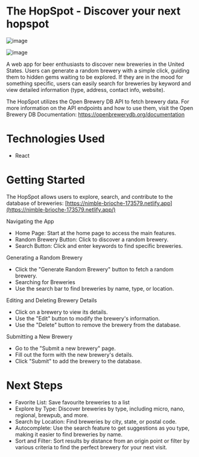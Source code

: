 # The HopSpot - Discover your next hopspot

![image](https://github.com/ftech-glitch/the-hopspot/assets/101855038/8f8038e0-0cb4-4aa1-a5bf-3c94331ce803)


![image](https://github.com/ftech-glitch/the-hopspot/assets/101855038/f3280cf9-82ef-4e42-b4e8-50f9f9ed5be1)

A web app for beer enthusiasts to discover new breweries in the United States. Users can generate a random brewery with a simple click, guiding them to hidden gems waiting to be explored. If they are in the mood for something specific, users can easily search for breweries by keyword and view detailed information (type, address, contact info, website).

The HopSpot utilizes the Open Brewery DB API to fetch brewery data. For more information on the API endpoints and how to use them, visit the Open Brewery DB Documentation: https://openbrewerydb.org/documentation

# Technologies Used
- React

# Getting Started
The HopSpot allows users to explore, search, and contribute to the database of breweries: 
[https://nimble-brioche-173579.netlify.app](https://nimble-brioche-173579.netlify.app/)

Navigating the App
- Home Page: Start at the home page to access the main features.
- Random Brewery Button: Click to discover a random brewery.
- Search Button: Click and enter keywords to find specific breweries.

Generating a Random Brewery
- Click the "Generate Random Brewery" button to fetch a random brewery.
- Searching for Breweries
- Use the search bar to find breweries by name, type, or location.

Editing and Deleting Brewery Details
- Click on a brewery to view its details.
- Use the "Edit" button to modify the brewery's information.
- Use the "Delete" button to remove the brewery from the database.

Submitting a New Brewery
- Go to the "Submit a new brewery" page.
- Fill out the form with the new brewery's details.
- Click "Submit" to add the brewery to the database.

# Next Steps

- Favorite List: Save favourite breweries to a list
- Explore by Type: Discover breweries by type, including micro, nano, regional, brewpub, and more.
- Search by Location: Find breweries by city, state, or postal code.
- Autocomplete: Use the search feature to get suggestions as you type, making it easier to find breweries by name.
- Sort and Filter: Sort results by distance from an origin point or filter by various criteria to find the perfect brewery for your next visit.
